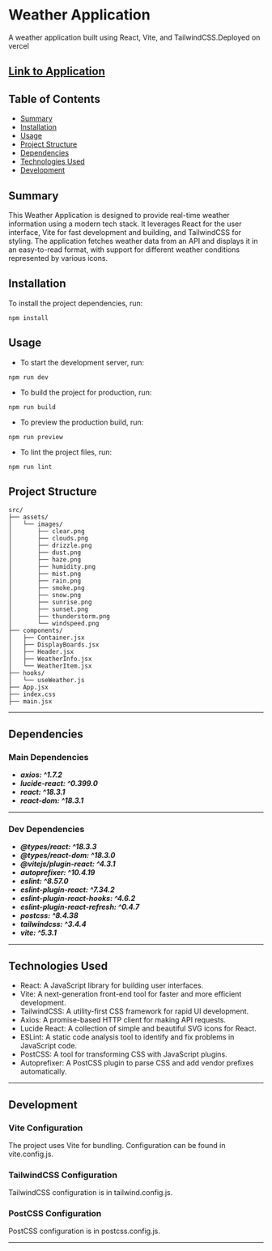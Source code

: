 # Weather Application

A weather application built using React, Vite, and TailwindCSS.Deployed  on vercel
## [Link to Application ](https://react-js-mudo.vercel.app/)
## Table of Contents

- [Summary](#summary)
- [Installation](#installation)
- [Usage](#usage)
- [Project Structure](#project-structure)
- [Dependencies](#dependencies)
- [Technologies Used](#technologies-used)
- [Development](#development)

## Summary

This Weather Application is designed to provide real-time weather information using a modern tech stack. It leverages React for the user interface, Vite for fast development and building, and TailwindCSS for styling. The application fetches weather data from an API and displays it in an easy-to-read format, with support for different weather conditions represented by various icons.

## Installation

To install the project dependencies, run:

```
npm install
```

## Usage

-   To start the development server, run:

```
npm run dev
```

-   To build the project for production, run:

```
npm run build
```

-   To preview the production build, run:

```
npm run preview
```

-   To lint the project files, run:

```
npm run lint
```

## Project Structure

```
src/
├── assets/
│   └── images/
│       ├── clear.png
│       ├── clouds.png
│       ├── drizzle.png
│       ├── dust.png
│       ├── haze.png
│       ├── humidity.png
│       ├── mist.png
│       ├── rain.png
│       ├── smoke.png
│       ├── snow.png
│       ├── sunrise.png
│       ├── sunset.png
│       ├── thunderstorm.png
│       └── windspeed.png
├── components/
│   ├── Container.jsx
│   ├── DisplayBoards.jsx
│   ├── Header.jsx
│   ├── WeatherInfo.jsx
│   └── WeatherItem.jsx
├── hooks/
│   └── useWeather.js
├── App.jsx
├── index.css
├── main.jsx

```

---

## Dependencies

### Main Dependencies

-   **_axios: ^1.7.2_**
-   **_lucide-react: ^0.399.0_**
-   **_react: ^18.3.1_**
-   **_react-dom: ^18.3.1_**

---

### Dev Dependencies

-   **_@types/react: ^18.3.3_**
-   **_@types/react-dom: ^18.3.0_**
-   **_@vitejs/plugin-react: ^4.3.1_**
-   **_autoprefixer: ^10.4.19_**
-   **_eslint: ^8.57.0_**
-   **_eslint-plugin-react: ^7.34.2_**
-   **_eslint-plugin-react-hooks: ^4.6.2_**
-   **_eslint-plugin-react-refresh: ^0.4.7_**
-   **_postcss: ^8.4.38_**
-   **_tailwindcss: ^3.4.4_**
-   **_vite: ^5.3.1_**

---

## Technologies Used

-   React: A JavaScript library for building user interfaces.
-   Vite: A next-generation front-end tool for faster and more efficient development.
-   TailwindCSS: A utility-first CSS framework for rapid UI development.
-   Axios: A promise-based HTTP client for making API requests.
-   Lucide React: A collection of simple and beautiful SVG icons for React.
-   ESLint: A static code analysis tool to identify and fix problems in JavaScript code.
-   PostCSS: A tool for transforming CSS with JavaScript plugins.
-   Autoprefixer: A PostCSS plugin to parse CSS and add vendor prefixes automatically.

---

## Development

### Vite Configuration

The project uses Vite for bundling. Configuration can be found in vite.config.js.

### TailwindCSS Configuration

TailwindCSS configuration is in tailwind.config.js.

### PostCSS Configuration

PostCSS configuration is in postcss.config.js.

---

